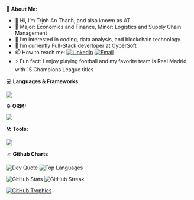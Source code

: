 🤖 **About Me:**
- 👋 Hi, I’m Trịnh An Thành, and also known as AT
- 🔭 Major: Economics and Finance, Minor: Logistics and Supply Chain Management
- 👀 I’m interested in coding, data analysis, and blockchain technology
- 🌱 I’m currently Full-Stack deverloper at CyberSoft 
- 📫 How to reach me: [![LinkedIn](https://img.shields.io/badge/LinkedIn-Connect-blue)](https://www.linkedin.com/in/an-thanh-trinh-375164266) [![Email](https://img.shields.io/badge/Email-Send%20Mail-red)](mailto:trinhanthanh@example.com)
- ⚡ Fun fact: I enjoy playing football and my favorite team is Real Madrid, with 15 Champions League titles

💻 **Languages & Frameworks:**
<p>
  <a href="https://skillicons.dev">
    <img src="https://skillicons.dev/icons?i=js,ts,mysql,postgres,nestjs,graphql,fastapi,express,react,nodejs,nextjs,redux,html,css,bootstrap,sass,tailwind,materialui&perline=9" />
  </a>
</p>

⚙️ **ORM:** 
<p>
  <a href="https://skillicons.dev">
    <img src="https://skillicons.dev/icons?i=prisma,sequelize&perline=9" />
  </a>
</p>

🛠 **Tools:**
<p>
  <a href="https://skillicons.dev">
    <img src="https://skillicons.dev/icons?i=vscode,postman,github,git,vercel,firebase,figma&perline=9" />
  </a>
</p>

📈 **Github Charts**

![Dev Quote](https://quotes-github-readme.vercel.app/api?type=horizontal&theme=tokyonight)
![Top Languages](https://github-readme-stats.vercel.app/api/top-langs/?username=AnnThanhh&layout=compact&theme=tokyonight)

![GitHub Stats](https://github-readme-stats.vercel.app/api?username=AnnThanhh&show_icons=true&theme=tokyonight)
![GitHub Streak](https://github-readme-streak-stats.herokuapp.com/?user=AnnThanhh&theme=tokyonight)

[![GitHub Trophies](https://github-profile-trophy.vercel.app/?username=AnnThanhh&theme=dracula&no-frame=true&column=4&margin-w=10)](https://github.com/AnnThanhh)





